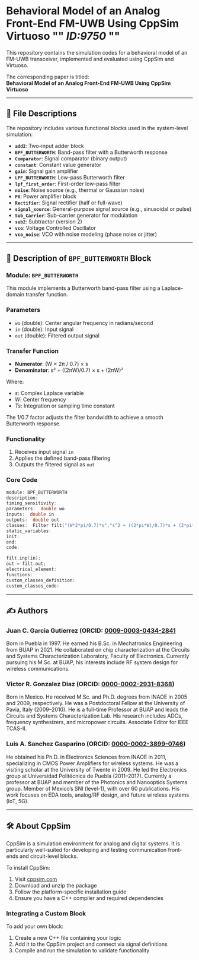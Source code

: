 
# Behavioral Model of an Analog Front-End FM-UWB Using CppSim Virtuoso "" *ID:9750* ""



This repository contains the simulation codes for a behavioral model of an FM-UWB transceiver, implemented and evaluated using CppSim and Virtuoso.

The corresponding paper is titled:  
**Behavioral Model of an Analog Front-End FM-UWB Using CppSim Virtuoso**

---

## 📄 File Descriptions

The repository includes various functional blocks used in the system-level simulation:

- **`add2`**: Two-input adder block  
- **`BPF_BUTTERWORTH`**: Band-pass filter with a Butterworth response  
- **`Comparator`**: Signal comparator (binary output)  
- **`constant`**: Constant value generator  
- **`gain`**: Signal gain amplifier  
- **`LPF_BUTTERWORTH`**: Low-pass Butterworth filter  
- **`lpf_first_order`**: First-order low-pass filter  
- **`noise`**: Noise source (e.g., thermal or Gaussian noise)  
- **`PA`**: Power amplifier block  
- **`Rectifier`**: Signal rectifier (half or full-wave)  
- **`signal_source`**: General-purpose signal source (e.g., sinusoidal or pulse)  
- **`Sub_Carrier`**: Sub-carrier generator for modulation  
- **`sub2`**: Subtractor (version 2)  
- **`vco`**: Voltage Controlled Oscillator  
- **`vco_noise`**: VCO with noise modeling (phase noise or jitter)

---

## 🔧 Description of `BPF_BUTTERWORTH` Block

### Module: `BPF_BUTTERWORTH`

This module implements a Butterworth band-pass filter using a Laplace-domain transfer function.

### Parameters
- `wo` (double): Center angular frequency in radians/second  
- `in` (double): Input signal  
- `out` (double): Filtered output signal

### Transfer Function

- **Numerator**: (W × 2π / 0.7) × s  
- **Denominator**: s² + ((2πW)/0.7) × s + (2πW)²

Where:
- *s*: Complex Laplace variable  
- *W*: Center frequency  
- *Ts*: Integration or sampling time constant

The 1/0.7 factor adjusts the filter bandwidth to achieve a smooth Butterworth response.

### Functionality
1. Receives input signal `in`
2. Applies the defined band-pass filtering
3. Outputs the filtered signal as `out`

### Core Code

```c
module: BPF_BUTTERWORTH
description: 
timing_sensitivity: 
parameters:  double wo
inputs:  double in
outputs:  double out
classes:  Filter filt("(W*2*pi/0.7)*s","s^2 + ((2*pi*W)/0.7)*s + (2*pi*W)^2","W,Ts",wo,Ts);
static_variables:  
init:  
end:  
code:  

filt.inp(in);
out = filt.out;
electrical_element:  
functions:  
custom_classes_definition:  
custom_classes_code:  
```

---

## ✍️ Authors

### Juan C. Garcia Gutierrez (ORCID: [0009-0003-0434-2841](https://orcid.org/0009-0003-0434-2841)

Born in Puebla in 1997. He earned his B.Sc. in Mechatronics Engineering from BUAP in 2021. He collaborated on chip characterization at the Circuits and Systems Characterization Laboratory, Faculty of Electronics. Currently pursuing his M.Sc. at BUAP, his interests include RF system design for wireless communications.

### Victor R. Gonzalez Diaz (ORCID: [0000-0002-2931-8368](https://orcid.org/0000-0002-2931-8368))

Born in Mexico. He received M.Sc. and Ph.D. degrees from INAOE in 2005 and 2009, respectively. He was a Postdoctoral Fellow at the University of Pavia, Italy (2009–2010). He is a full-time Professor at BUAP and leads the Circuits and Systems Characterization Lab. His research includes ADCs, frequency synthesizers, and micropower circuits. Associate Editor for IEEE TCAS-II.

### Luis A. Sanchez Gasparino (ORCID: [0000-0002-3899-0746](https://orcid.org/0000-0002-3899-0746))

He obtained his Ph.D. in Electronics Sciences from INAOE in 2011, specializing in CMOS Power Amplifiers for wireless systems. He was a visiting scholar at the University of Twente in 2009. He led the Electronics group at Universidad Politécnica de Puebla (2011–2017). Currently a professor at BUAP and member of the Photonics and Nanooptics Systems group. Member of Mexico’s SNI (level-1), with over 60 publications. His work focuses on EDA tools, analog/RF design, and future wireless systems (IoT, 5G).

---

## 🛠️ About CppSim

CppSim is a simulation environment for analog and digital systems. It is particularly well-suited for developing and testing communication front-ends and circuit-level blocks.

To install CppSim:
1. Visit [cppsim.com](https://www.cppsim.com/download.html)
2. Download and unzip the package
3. Follow the platform-specific installation guide
4. Ensure you have a C++ compiler and required dependencies

### Integrating a Custom Block
To add your own block:
1. Create a new C++ file containing your logic
2. Add it to the CppSim project and connect via signal definitions
3. Compile and run the simulation to validate functionality
